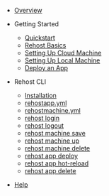 - [Overview](/ "Rehost Docs")

- Getting Started
  - [Quickstart](/getting-started/quickstart.md "Quick Start | Rehost Docs")
  - [Rehost Basics](/getting-started/basics.md "Getting Started | Rehost Docs")
  - [Setting Up Cloud Machine](/getting-started/setup-cloud-machine.md "Setting Up Cloud Machine | Rehost Docs")
  - [Setting Up Local Machine](/getting-started/setup-local-machine.md "Setting Up Local Machine | Rehost Docs")
  - [Deploy an App](/getting-started/deploy-app.md "Deploy an App | Rehost Docs")

- Rehost CLI
  - [Installation](/rehost-cli/installation.md "Installation | Rehost CLI")
  - [rehostapp.yml](/rehost-cli/rehostapp.md "rehostapp.yml | Rehost CLI")
  - [rehostmachine.yml](/rehost-cli/rehostmachine.md "rehostmachine.yml | Rehost CLI")
  - [rehost login](/rehost-cli/login.md "rehost login | Rehost CLI")
  - [rehost logout](/rehost-cli/logout.md "rehost logout | Rehost CLI")
  - [rehost machine save](/rehost-cli/machine-save.md "rehost machine save | Rehost CLI")
  - [rehost machine up](/rehost-cli/machine-up.md "rehost machine up | Rehost CLI")
  - [rehost machine delete](/rehost-cli/machine-delete.md "rehost machine delete | Rehost CLI")
  - [rehost app deploy](/rehost-cli/app-deploy.md "rehost app deploy | Rehost CLI")
  - [rehost app hot-reload](/rehost-cli/app-hot-reload.md "rehost app hot-reload | Rehost CLI")
  - [rehost app delete](/rehost-cli/app-delete.md "rehost app delete | Rehost CLI")





- [Help]()

